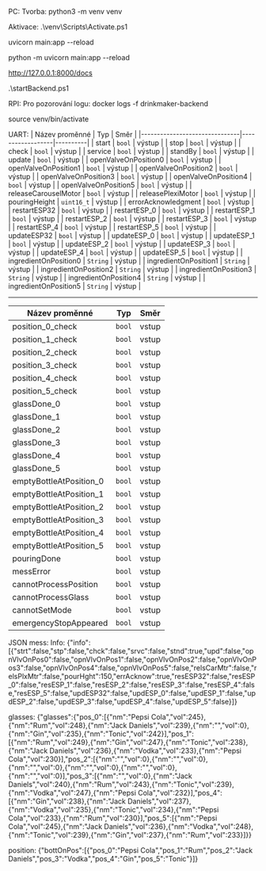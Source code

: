 PC:
Tvorba:
python3 -m venv venv

Aktivace:
.\venv\Scripts\Activate.ps1

uvicorn main:app --reload

python -m uvicorn main:app --reload

http://127.0.0.1:8000/docs

.\startBackend.ps1


RPI:
Pro pozorování logu:
docker logs -f drinkmaker-backend

source venv/bin/activate



UART:
| Název proměnné                | Typ              | Směr     |
|-------------------------------|------------------|----------|
| start                         | `bool`           | výstup   | 
| stop                          | `bool`           | výstup   | 
| check                         | `bool`           | výstup   | 
| service                       | `bool`           | výstup   | 
| standBy                       | `bool`           | výstup   | 
| update                        | `bool`           | výstup   | 
| openValveOnPosition0          | `bool`           | výstup   | 
| openValveOnPosition1          | `bool`           | výstup   | 
| openValveOnPosition2          | `bool`           | výstup   | 
| openValveOnPosition3          | `bool`           | výstup   | 
| openValveOnPosition4          | `bool`           | výstup   | 
| openValveOnPosition5          | `bool`           | výstup   | 
| releaseCarouselMotor          | `bool`           | výstup   | 
| releasePlexiMotor             | `bool`           | výstup   | 
| pouringHeight                 | `uint16_t`       | výstup   | 
| errorAcknowledgment           | `bool`           | výstup   | 
| restartESP32                  | `bool`           | výstup   | 
| restartESP_0                  | `bool`           | výstup   | 
| restartESP_1                  | `bool`           | výstup   | 
| restartESP_2                  | `bool`           | výstup   | 
| restartESP_3                  | `bool`           | výstup   | 
| restartESP_4                  | `bool`           | výstup   | 
| restartESP_5                  | `bool`           | výstup   | 
| updateESP32                   | `bool`           | výstup   | 
| updateESP_0                   | `bool`           | výstup   | 
| updateESP_1                   | `bool`           | výstup   | 
| updateESP_2                   | `bool`           | výstup   | 
| updateESP_3                   | `bool`           | výstup   | 
| updateESP_4                   | `bool`           | výstup   | 
| updateESP_5                   | `bool`           | výstup   | 
| ingredientOnPosition0         | `String`         | výstup   | 
| ingredientOnPosition1         | `String`         | výstup   | 
| ingredientOnPosition2         | `String`         | výstup   | 
| ingredientOnPosition3         | `String`         | výstup   | 
| ingredientOnPosition4         | `String`         | výstup   | 
| ingredientOnPosition5         | `String`         | výstup   | 

---------------------------------------------------------------
| Název proměnné                | Typ              | Směr     |
|-------------------------------|------------------|----------|
| position_0_check              | `bool`           | vstup    | 
| position_1_check              | `bool`           | vstup    | 
| position_2_check              | `bool`           | vstup    | 
| position_3_check              | `bool`           | vstup    | 
| position_4_check              | `bool`           | vstup    | 
| position_5_check              | `bool`           | vstup    | 
| glassDone_0                   | `bool`           | vstup    | 
| glassDone_1                   | `bool`           | vstup    | 
| glassDone_2                   | `bool`           | vstup    | 
| glassDone_3                   | `bool`           | vstup    | 
| glassDone_4                   | `bool`           | vstup    | 
| glassDone_5                   | `bool`           | vstup    | 
| emptyBottleAtPosition_0       | `bool`           | vstup    | 
| emptyBottleAtPosition_1       | `bool`           | vstup    | 
| emptyBottleAtPosition_2       | `bool`           | vstup    | 
| emptyBottleAtPosition_3       | `bool`           | vstup    | 
| emptyBottleAtPosition_4       | `bool`           | vstup    | 
| emptyBottleAtPosition_5       | `bool`           | vstup    | 
| pouringDone                   | `bool`           | vstup    | 
| messError                     | `bool`           | vstup    | 
| cannotProcessPosition         | `bool`           | vstup    | 
| cannotProcessGlass            | `bool`           | vstup    | 
| cannotSetMode                 | `bool`           | vstup    | 
| emergencyStopAppeared         | `bool`           | vstup    | 

JSON mess:
Info:
{"info":[{"strt":false,"stp":false,"chck":false,"srvc":false,"stnd":true,"upd":false,"opnVlvOnPos0":false,"opnVlvOnPos1":false,"opnVlvOnPos2":false,"opnVlvOnPos3":false,"opnVlvOnPos4":false,"opnVlvOnPos5":false,"relsCarMtr":false,"relsPlxMtr":false,"pourHght":150,"errAcknow":true,"resESP32":false,"resESP_0":false,"resESP_1":false,"resESP_2":false,"resESP_3":false,"resESP_4":false,"resESP_5":false,"updESP32":false,"updESP_0":false,"updESP_1":false,"updESP_2":false,"updESP_3":false,"updESP_4":false,"updESP_5":false}]}

glasses:
{"glasses":{"pos_0":[{"nm":"Pepsi Cola","vol":245},{"nm":"Rum","vol":248},{"nm":"Jack Daniels","vol":239},{"nm":"","vol":0},{"nm":"Gin","vol":235},{"nm":"Tonic","vol":242}],"pos_1":[{"nm":"Rum","vol":249},{"nm":"Gin","vol":247},{"nm":"Tonic","vol":238},{"nm":"Jack Daniels","vol":236},{"nm":"Vodka","vol":233},{"nm":"Pepsi Cola","vol":230}],"pos_2":[{"nm":"","vol":0},{"nm":"","vol":0},{"nm":"","vol":0},{"nm":"","vol":0},{"nm":"","vol":0},{"nm":"","vol":0}],"pos_3":[{"nm":"","vol":0},{"nm":"Jack Daniels","vol":240},{"nm":"Rum","vol":243},{"nm":"Tonic","vol":239},{"nm":"Vodka","vol":247},{"nm":"Pepsi Cola","vol":232}],"pos_4":[{"nm":"Gin","vol":238},{"nm":"Jack Daniels","vol":237},{"nm":"Vodka","vol":235},{"nm":"Tonic","vol":234},{"nm":"Pepsi Cola","vol":233},{"nm":"Rum","vol":230}],"pos_5":[{"nm":"Pepsi Cola","vol":245},{"nm":"Jack Daniels","vol":236},{"nm":"Vodka","vol":248},{"nm":"Tonic","vol":239},{"nm":"Gin","vol":237},{"nm":"Rum","vol":233}]}}

position:
{"bottOnPos":[{"pos_0":"Pepsi Cola","pos_1":"Rum","pos_2":"Jack Daniels","pos_3":"Vodka","pos_4":"Gin","pos_5":"Tonic"}]}